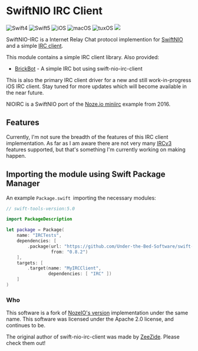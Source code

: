 # SwiftNIO IRC Client

![Swift4](https://img.shields.io/badge/swift-4-blue.svg)
![Swift5](https://img.shields.io/badge/swift-5-blue.svg)
![iOS](https://img.shields.io/badge/os-iOS-green.svg?style=flat)
![macOS](https://img.shields.io/badge/os-macOS-green.svg?style=flat)
![tuxOS](https://img.shields.io/badge/os-tuxOS-green.svg?style=flat)
<a href="https://travis-ci.org/NozeIO/swift-nio-irc-client"><img src="https://travis-ci.org/NozeIO/swift-nio-irc-client.svg?branch=develop" /></a>

SwiftNIO-IRC is a Internet Relay Chat 
protocol implemention for
[SwiftNIO](https://github.com/apple/swift-nio)
and a simple 
[IRC client](Sources/IRC).

This module contains a simple IRC client library. Also provided:

- [BrickBot](https://github.com/Under-the-Bed-Software/BrickBot) - A simple IRC bot using swift-nio-irc-client

This is also the primary IRC client driver for a new and still work-in-progress iOS IRC client.
Stay tuned for more updates which will become available in the near future.

NIOIRC is a SwiftNIO port of the
[Noze.io miniirc](https://github.com/NozeIO/Noze.io/tree/master/Samples/miniirc)
example from 2016.

## Features

Currently, I'm not sure the breadth of the features of this IRC client implementation.
As far as I am aware there are not very many [IRCv3](https://ircv3.net) features
supported, but that's something I'm currently working on making happen.

## Importing the module using Swift Package Manager

An example `Package.swift `importing the necessary modules:

```swift
// swift-tools-version:5.0

import PackageDescription

let package = Package(
    name: "IRCTests",
    dependencies: [
        .package(url: "https://github.com/Under-the-Bed-Software/swift-nio-irc-client.git",
                 from: "0.8.2")
    ],
    targets: [
        .target(name: "MyIRCClient",
                dependencies: [ "IRC" ])
    ]
)
```


### Who

This software is a fork of [NozeIO's version](https://github.com/NozeIO/swift-nio-irc-client) implementation under the same name. This software was licensed under the Apache 2.0 license, and continues to be. 

The original author of swift-nio-irc-client was made by [ZeeZide](http://zeezide.de). Please check them out!

